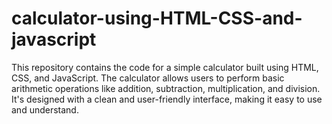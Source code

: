 # calculator-using-HTML-CSS-and-javascript
This repository contains the code for a simple calculator built using HTML, CSS, and JavaScript. The calculator allows users to perform basic arithmetic operations like addition, subtraction, multiplication, and division. It's designed with a clean and user-friendly interface, making it easy to use and understand.
